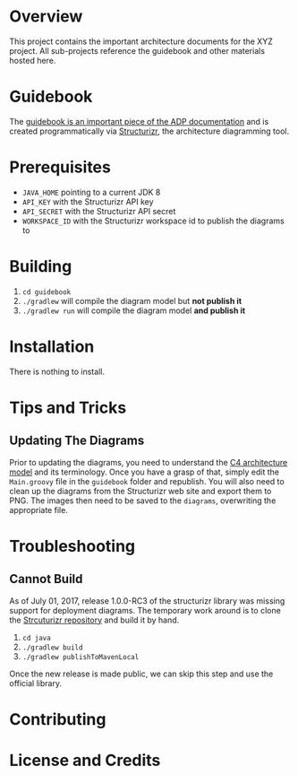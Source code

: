 # Overview
This project contains the important architecture documents for the XYZ project. All sub-projects reference the guidebook and other materials hosted here.

# Guidebook
The [guidebook is an important piece of the ADP documentation](guidebook/guidebook.md) and is created programmatically via [Structurizr](https://structurizr.com/), the architecture diagramming tool.

# Prerequisites
* `JAVA_HOME` pointing to a current JDK 8
* `API_KEY` with the Structurizr API key
* `API_SECRET` with the Structurizr API secret
* `WORKSPACE_ID` with the Structurizr workspace id to publish the diagrams to

# Building
1. `cd guidebook`
1. `./gradlew` will compile the diagram model but **not publish it**
1. `./gradlew run` will compile the diagram model **and publish it**

# Installation
There is nothing to install.

# Tips and Tricks

## Updating The Diagrams
Prior to updating the diagrams, you need to understand the [C4 architecture model](https://structurizr.com/help/c4) and its terminology.  Once you have a grasp of that, simply edit the `Main.groovy` file in the `guidebook` folder and republish.  You will also need to clean up the diagrams from the Structurizr web site and export them to PNG. The images then need to be saved to the `diagrams`, overwriting the appropriate file.

# Troubleshooting

## Cannot Build
As of July 01, 2017, release 1.0.0-RC3 of the structurizr library was missing support for deployment diagrams.  The temporary work around is to clone the [Strcuturizr repository](https://github.com/structurizr/java) and build it by hand.

1. `cd java`
1. `./gradlew build`
1. `./gradlew publishToMavenLocal`

Once the new release is made public, we can skip this step and use the official library.

# Contributing

# License and Credits
